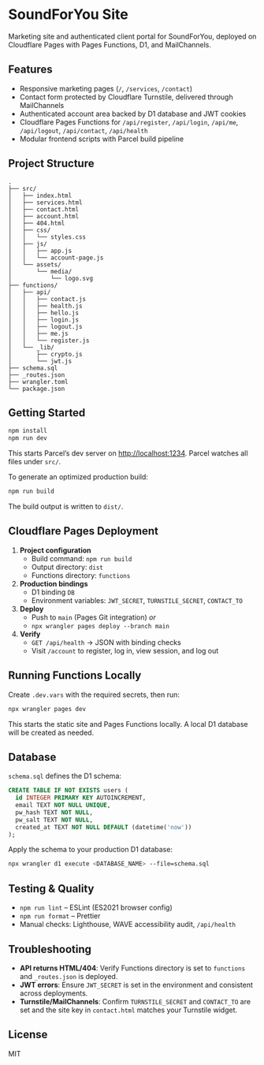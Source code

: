 # SoundForYou Site

Marketing site and authenticated client portal for SoundForYou, deployed on Cloudflare Pages with Pages Functions, D1, and MailChannels.

## Features
- Responsive marketing pages (`/`, `/services`, `/contact`)
- Contact form protected by Cloudflare Turnstile, delivered through MailChannels
- Authenticated account area backed by D1 database and JWT cookies
- Cloudflare Pages Functions for `/api/register`, `/api/login`, `/api/me`, `/api/logout`, `/api/contact`, `/api/health`
- Modular frontend scripts with Parcel build pipeline

## Project Structure
```
.
├── src/
│   ├── index.html
│   ├── services.html
│   ├── contact.html
│   ├── account.html
│   ├── 404.html
│   ├── css/
│   │   └── styles.css
│   ├── js/
│   │   ├── app.js
│   │   └── account-page.js
│   └── assets/
│       └── media/
│           └── logo.svg
├── functions/
│   ├── api/
│   │   ├── contact.js
│   │   ├── health.js
│   │   ├── hello.js
│   │   ├── login.js
│   │   ├── logout.js
│   │   ├── me.js
│   │   └── register.js
│   └── _lib/
│       ├── crypto.js
│       └── jwt.js
├── schema.sql
├── _routes.json
├── wrangler.toml
└── package.json
```

## Getting Started
```bash
npm install
npm run dev
```
This starts Parcel’s dev server on <http://localhost:1234>. Parcel watches all files under `src/`.

To generate an optimized production build:
```bash
npm run build
```
The build output is written to `dist/`.

## Cloudflare Pages Deployment
1. **Project configuration**
   - Build command: `npm run build`
   - Output directory: `dist`
   - Functions directory: `functions`
2. **Production bindings**
   - D1 binding `DB`
   - Environment variables: `JWT_SECRET`, `TURNSTILE_SECRET`, `CONTACT_TO`
3. **Deploy**
   - Push to `main` (Pages Git integration) _or_
   - `npx wrangler pages deploy --branch main`
4. **Verify**
   - `GET /api/health` → JSON with binding checks
   - Visit `/account` to register, log in, view session, and log out

## Running Functions Locally
Create `.dev.vars` with the required secrets, then run:
```bash
npx wrangler pages dev
```
This starts the static site and Pages Functions locally. A local D1 database will be created as needed.

## Database
`schema.sql` defines the D1 schema:
```sql
CREATE TABLE IF NOT EXISTS users (
  id INTEGER PRIMARY KEY AUTOINCREMENT,
  email TEXT NOT NULL UNIQUE,
  pw_hash TEXT NOT NULL,
  pw_salt TEXT NOT NULL,
  created_at TEXT NOT NULL DEFAULT (datetime('now'))
);
```
Apply the schema to your production D1 database:
```bash
npx wrangler d1 execute <DATABASE_NAME> --file=schema.sql
```

## Testing & Quality
- `npm run lint` – ESLint (ES2021 browser config)
- `npm run format` – Prettier
- Manual checks: Lighthouse, WAVE accessibility audit, `/api/health`

## Troubleshooting
- **API returns HTML/404**: Verify Functions directory is set to `functions` and `_routes.json` is deployed.
- **JWT errors**: Ensure `JWT_SECRET` is set in the environment and consistent across deployments.
- **Turnstile/MailChannels**: Confirm `TURNSTILE_SECRET` and `CONTACT_TO` are set and the site key in `contact.html` matches your Turnstile widget.

## License
MIT